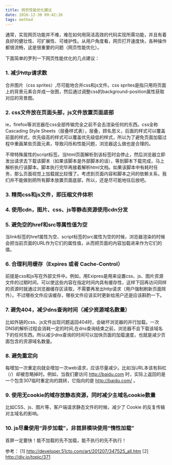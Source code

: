 ```yaml
---
title: 网页性能优化建议
date: 2016-12-30 09:42:26
tags: method
---
```


通常，实现网页功能并不难，难在如何用简洁高效的代码实现所需功能，并且有着良好的健壮性、可扩展性、可维护性。从用户角度看，网页打开速度快，各种操作都很流畅，这是很重要的问题（网页性能优化）。

<!-- more -->

下面简单的罗列一下网页性能优化的几点建议：

### 1. 减少http请求数

​合并图片（css sprites）,尽可能地合并css和js文件。css sprites是指只用将页面上的背景元素合并成一张图，然后通过调整css的background-position属性获取对应的背景图。

### 2. css文件放在页面头部，js文件放置页面底部

ie，firefox等浏览器在css全部传输完全之前不会去渲染任何的东西。css全称Cascading Style Sheets（层叠样式表），层叠，顾名思义，后面的样式可以覆盖前面的样式，优先级高的样式可以覆盖优先级低的样式，所以为了避免页面加载过程中重画某些页面元素，导致闪烁和性能问题，浏览器这么做也是合理的。

不带特殊属性的script标签。当html页面解析到该标签时会停止，然后浏览器立即发出请求去下载该脚本（如果该脚本是外部脚本的话），等到脚本下载完成，马上解析执行该脚本。脚本执行完毕再接着解析html文档。如果该脚本中有耗时任务，那么页面视觉上加载就比较慢了。考虑到页面内容和脚本之间的依赖关系，我们并不能做到把所有脚本放置页面底部，所以，还是尽可能地往后放吧。

### 3. 精简css和js文件，即压缩文件体积

### 4. 使用cdn，图片、css、js等静态资源使用cdn分发

### 5. 避免空的href和src等属性值为空

当link标签的href属性为空、script标签的src属性为空的时候，浏览器渲染的时候会把当前页面的URL作为它们的属性值，从而把页面的内容加载进来作为它们的值。

### 6. 合理利用缓存（Expires 或者 Cache-Control）

前提是css和js写在外部文件中。例如，用Exipres是用来设置css、js、图片资源文件的过期时间，可以使这些内容在指定时间内具有缓存性，这样下回再访问同样的资源时就通过浏览器缓存区读取，不需要再发出http请求（用户强制刷新页面除外）。不过哪些文件应该缓存，哪些文件应该实时更新给用户还是应该斟酌一下。

### 7. 避免404，减少dns查询时间（减少资源域名数量）

比如外链的css、js文件出现问题返回404时，会破坏浏览器的并行加载。一次DNS的解析过程会消耗一定的时间,在dns查询结束之前，浏览器不会下载该域名下的任何东西。所以减少dns查询的时间可以加快页面的加载速度，也就是减少页面包含的资源域名数量。

### 8. 避免重定向

每增加一次重定向就会增加一次web请求，应该尽量减少。比如当URL本该有斜杠（/）却被忽略掉时。例如，当我们要访问 http://baidu.com 时，实际上返回的是一个包含307临时重定向的跳转，它指向的是 http://baidu.com/ 。

### 9. 使用无cookie的域存放静态资源，同时减少主域名cookie数量

比如CSS、js、图片等，客户端请求静态文件的时候，减少了 Cookie 的反复传输对主域名的影响。

### 10. js尽量使用“异步加载”，非首屏模块使用“惰性加载”

首屏一定要快！能不加载的先不加载，能不执行的先不执行！

参考：
[1] http://developer.51cto.com/art/201207/347525_all.htm
[2] http://div.io/topic/371